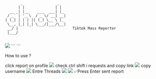```
       _                _   
      | |              | |  
  __ _| |__    ___  ___| |_ 
 / _` | '_ \  / _ \/ __| __|
| (_| | | | || (_) \__ \ |_ 
 \__, |_| |_| \___/|___/\__|     
 __/ |                         Tiktok Mass Reporter              
 |___/
```
```
```
<img src="https://cdn.discordapp.com/attachments/980194498565001249/981592765509017640/unknown.png">
```
```

How to use ?

click report on profile
<img src="https://cdn.discordapp.com/attachments/980194498565001249/981593002990522398/unknown.png">
check ctrl shift i requests and copy link
<img src="https://cdn.discordapp.com/attachments/980194498565001249/981593172486529054/unknown.png">
copy username
<img src="https://cdn.discordapp.com/attachments/980194498565001249/981593361083420822/unknown.png">
Entre Threads
<img src="https://cdn.discordapp.com/attachments/980194498565001249/981593728135331900/unknown.png">
<img src="https://cdn.discordapp.com/attachments/980194498565001249/981593834830045204/unknown.png">
✅Press Enter sent report
```
```
